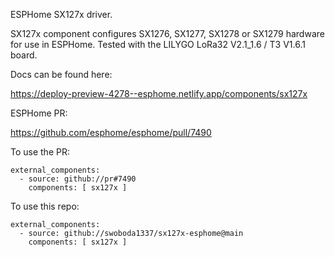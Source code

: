 ESPHome SX127x driver.

SX127x component configures SX1276, SX1277, SX1278 or SX1279 hardware for use in ESPHome. Tested with the LILYGO LoRa32 V2.1_1.6 / T3 V1.6.1 board.

Docs can be found here:

https://deploy-preview-4278--esphome.netlify.app/components/sx127x

ESPHome PR:

https://github.com/esphome/esphome/pull/7490

To use the PR:

	external_components:
	  - source: github://pr#7490
	    components: [ sx127x ]

To use this repo:

	external_components:
	  - source: github://swoboda1337/sx127x-esphome@main
	    components: [ sx127x ]
